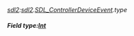 _[sdl2](../../modules/sdl2/sdl2-module.md):[sdl2](../../modules/sdl2/sdl2-module.md).[SDL\_ControllerDeviceEvent](../../modules/sdl2/sdl2-sdl_controllerdeviceevent.md).type_
##### Field type:[Int](../../modules/wonkey/wonkey-types-int.md)
